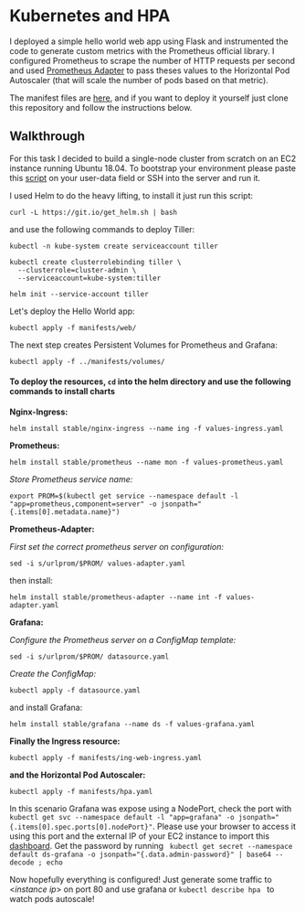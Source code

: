 # Kubernetes and HPA  

I deployed a simple hello world web app using Flask and instrumented the code to generate custom metrics with the Prometheus official library. I configured Prometheus to scrape the number of HTTP requests per second and used [Prometheus Adapter](https://github.com/helm/charts/tree/master/stable/prometheus-adapter) to pass theses values to the Horizontal Pod Autoscaler (that will scale the number of pods based on that metric).   


The manifest files are [here](https://github.com/csouto/K8sHPA/tree/master/manifests), and if you want to deploy it yourself just clone this repository and follow the instructions below.  

  
## Walkthrough

For this task I decided to build a single-node cluster from scratch on an EC2 instance running Ubuntu 18.04. 
To bootstrap your environment please paste this  [script](https://github.com/csouto/K8sHPA/blob/master/bootstrap.sh) on your user-data field or SSH into the server and run it.

I used Helm to do the heavy lifting, to install it just run this script:

```shell
curl -L https://git.io/get_helm.sh | bash
```

and use the following commands to deploy Tiller:
```shell
kubectl -n kube-system create serviceaccount tiller

kubectl create clusterrolebinding tiller \
  --clusterrole=cluster-admin \
  --serviceaccount=kube-system:tiller

helm init --service-account tiller
```
Let's deploy the Hello World app:
```shell
kubectl apply -f manifests/web/
```
The next step creates Persistent Volumes for Prometheus and Grafana:
```shell
kubectl apply -f ../manifests/volumes/
```
  
  

#### To deploy the resources, ` cd ` into the helm directory and use the following commands to install charts ####    
**Nginx-Ingress:**
```shell
helm install stable/nginx-ingress --name ing -f values-ingress.yaml
```


**Prometheus:**
```shell
helm install stable/prometheus --name mon -f values-prometheus.yaml
````
  
*Store Prometheus service name:*
```shell
export PROM=$(kubectl get service --namespace default -l "app=prometheus,component=server" -o jsonpath="{.items[0].metadata.name}")
```



**Prometheus-Adapter:**

*First set the correct prometheus server on configuration:*
```shell
sed -i s/urlprom/$PROM/ values-adapter.yaml
```
then install:
```shell
helm install stable/prometheus-adapter --name int -f values-adapter.yaml
````


**Grafana:**  

*Configure the Prometheus server on a ConfigMap template:*
```shell
sed -i s/urlprom/$PROM/ datasource.yaml
```

*Create the ConfigMap:*
```shell
kubectl apply -f datasource.yaml
```
and install Grafana:
```shell
helm install stable/grafana --name ds -f values-grafana.yaml
```
  
**Finally the Ingress resource:**
```shell
kubectl apply -f manifests/ing-web-ingress.yaml
```
  
  
**and the Horizontal Pod Autoscaler:**
```shell
kubectl apply -f manifests/hpa.yaml
```  
  
  In this scenario Grafana was expose using a NodePort, check the port with `kubectl get svc --namespace default -l "app=grafana" -o jsonpath="{.items[0].spec.ports[0].nodePort}"`.
  Please use your browser to access it using this port and the external IP of your EC2 instance to import this [dashboard](https://github.com/csouto/K8sHPA/blob/master/dashboard.json).  Get the password by running ` kubectl get secret --namespace default ds-grafana -o jsonpath="{.data.admin-password}" | base64 --decode ; echo`
  
Now hopefully everything is configured! Just generate some traffic to <*instance ip*> on port 80 and use grafana or `kubectl describe hpa ` to watch pods autoscale!
